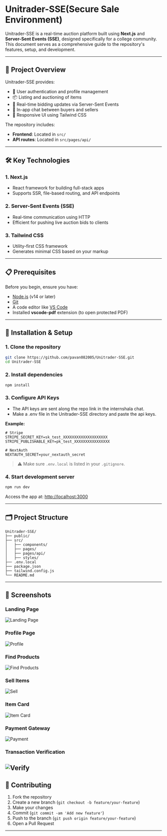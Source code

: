 # Unitrader-SSE(Secure Sale Environment)

Unitrader-SSE is a real-time auction platform built using **Next.js** and **Server-Sent Events (SSE)**, designed specifically for a college community. This document serves as a comprehensive guide to the repository's features, setup, and development.

---

## 🚀 Project Overview

Unitrader-SSE provides:

* 🔐 User authentication and profile management
* 📦 Listing and auctioning of items
* 🔄 Real-time bidding updates via Server-Sent Events
* 💬 In-app chat between buyers and sellers
* 📱 Responsive UI using Tailwind CSS

The repository includes:

* **Frontend**: Located in `src/`
* **API routes**: Located in `src/pages/api/`

---

## 🛠️ Key Technologies

### 1. Next.js

* React framework for building full-stack apps
* Supports SSR, file-based routing, and API endpoints

### 2. Server-Sent Events (SSE)

* Real-time communication using HTTP
* Efficient for pushing live auction bids to clients

### 3. Tailwind CSS

* Utility-first CSS framework
* Generates minimal CSS based on your markup

---

## 📋 Prerequisites

Before you begin, ensure you have:

* [Node.js](https://nodejs.org/) (v14 or later)
* [Git](https://git-scm.com/)
* A code editor like [VS Code](https://code.visualstudio.com/)
* Installed **vscode-pdf** extension (to open protected PDF)

---

## 🔧 Installation & Setup

### 1. Clone the repository

```bash
git clone https://github.com/pavan082005/Unitrader-SSE.git
cd Unitrader-SSE
```

### 2. Install dependencies

```bash
npm install
```

### 3. Configure API Keys

* The API keys are sent along the repo link in the internshala chat.
* Make a .env file in the Unitrader-SSE directory and paste the api keys.

**Example:**

```env
# Stripe
STRIPE_SECRET_KEY=sk_test_XXXXXXXXXXXXXXXXXXXX
STRIPE_PUBLISHABLE_KEY=pk_test_XXXXXXXXXXXXXXXX

# NextAuth
NEXTAUTH_SECRET=your_nextauth_secret
```

> ⚠️ Make sure `.env.local` is listed in your `.gitignore`.

### 4. Start development server

```bash
npm run dev
```

Access the app at: [http://localhost:3000](http://localhost:3000)

---

## 🗂️ Project Structure

```
Unitrader-SSE/
├── public/
├── src/
│   ├── components/
│   ├── pages/
│   ├── pages/api/
│   ├── styles/
├── .env.local
├── package.json
├── tailwind.config.js
└── README.md
```

---

## 📸 Screenshots

### Landing Page

![Landing Page](https://github.com/user-attachments/assets/deea63ad-2817-4e3d-9075-d8d464456236)

### Profile Page

![Profile](https://github.com/user-attachments/assets/6ea0a2e2-7e4d-4a14-a228-255356f8af47)

### Find Products

![Find Products](https://github.com/user-attachments/assets/d3e29b0a-de4e-46ba-a9fd-347ae68d5c4b)

### Sell Items

![Sell](https://github.com/user-attachments/assets/25a034d8-7789-42f4-8fa9-b7946d19d213)

### Item Card

![Item Card](https://github.com/user-attachments/assets/26ea937d-2994-4c02-8934-4de480c505a8)

### Payment Gateway

![Payment](https://github.com/user-attachments/assets/caf84371-9564-45a5-bba2-5fec628f0fdb)

### Transaction Verification

![Verify](https://github.com/user-attachments/assets/3bd0174f-c232-4df5-a0d0-51521464f48b)
---

## 🤝 Contributing

1. Fork the repository
2. Create a new branch (`git checkout -b feature/your-feature`)
3. Make your changes
4. Commit (`git commit -am 'Add new feature'`)
5. Push to the branch (`git push origin feature/your-feature`)
6. Open a Pull Request

---

